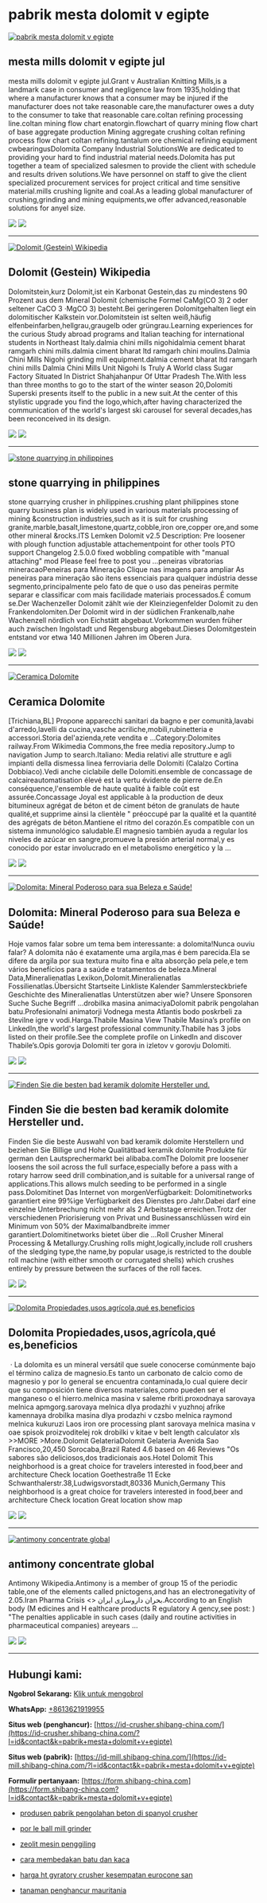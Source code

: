 # pabrik mesta dolomit v egipte

<a href="https://swt.shibang-china.com/?l=id&img&k=pabrik+mesta+dolomit+v+egipte" target="_blank">![pabrik mesta dolomit v egipte](http://static.shibang-china.com/all-800x300/1028.jpg)</a>

## mesta mills dolomit v egipte jul
mesta mills dolomit v egipte jul.Grant v Australian Knitting Mills,is a landmark case in consumer and negligence law from 1935,holding that where a manufacturer knows that a consumer may be injured if the manufacturer does not take reasonable care,the manufacturer owes a duty to the consumer to take that reasonable care.coltan refining processing line.coltan mining flow chart enatorgin.flowchart of quarry mining flow chart of base aggregate production Mining aggregate crushing coltan refining process flow chart coltan refining.tantalum ore chemical refining equipment cwbearingusDolomita Company Industrial SolutionsWe are dedicated to providing your hard to find industrial material needs.Dolomita has put together a team of specialized salesmen to provide the client with schedule and results driven solutions.We have personnel on staff to give the client specialized procurement services for project critical and time sensitive material.mills crushing lignite and coal.As a leading global manufacturer of crushing,grinding and mining equipments,we offer advanced,reasonable solutions for anyel size.


<a href="https://whatsapp.shibangsoft.com/WhatsApp.php" target="_blank" title="WhatsApp">![](http://static.shibang-china.com/icon/whatsapp.png)</a> <a href="https://swt.shibang-china.com/?l=id&icon&k=pabrik+mesta+dolomit+v+egipte" target="_blank">![](http://static.shibang-china.com/icon/chat-id.png)</a>

---

<a href="https://swt.shibang-china.com/?l=id&img&k=pabrik+mesta+dolomit+v+egipte" target="_blank">![Dolomit (Gestein) Wikipedia](http://static.shibang-china.com/all-800x300/429.jpg)</a>

## Dolomit (Gestein) Wikipedia
Dolomitstein,kurz Dolomit,ist ein Karbonat Gestein,das zu mindestens 90 Prozent aus dem Mineral Dolomit (chemische Formel CaMg(CO 3) 2 oder seltener CaCO 3 &#183;MgCO 3) besteht.Bei geringeren Dolomitgehalten liegt ein dolomitischer Kalkstein vor.Dolomitstein ist selten wei&#223;,h&#228;ufig elfenbeinfarben,hellgrau,graugelb oder gr&#252;ngrau.Learning experiences for the curious Study abroad programs and Italian teaching for international students in Northeast Italy.dalmia chini mills nigohidalmia cement bharat ramgarh chini mills.dalmia ciment bharat ltd ramgarh chini moulins.Dalmia Chini Mills Nigohi grinding mill equipment.dalmia cement bharat ltd ramgarh chini mills Dalmia Chini Mills Unit Nigohi Is Truly A World class Sugar Factory Situated In District Shahjahanpur Of Uttar Pradesh The.With less than three months to go to the start of the winter season 20,Dolomiti Superski presents itself to the public in a new suit.At the center of this stylistic upgrade you find the logo,which,after having characterized the communication of the world's largest ski carousel for several decades,has been reconceived in its design.


<a href="https://whatsapp.shibangsoft.com/WhatsApp.php" target="_blank" title="WhatsApp">![](http://static.shibang-china.com/icon/whatsapp.png)</a> <a href="https://swt.shibang-china.com/?l=id&icon&k=pabrik+mesta+dolomit+v+egipte" target="_blank">![](http://static.shibang-china.com/icon/chat-id.png)</a>

---

<a href="https://swt.shibang-china.com/?l=id&img&k=pabrik+mesta+dolomit+v+egipte" target="_blank">![stone quarrying in philippines](http://static.shibang-china.com/all-800x300/128.jpg)</a>

## stone quarrying in philippines
stone quarrying crusher in philippines.crushing plant philippines stone quarry business plan is widely used in various materials processing of mining &amp;construction industries,such as it is suit for crushing granite,marble,basalt,limestone,quartz,cobble,iron ore,copper ore,and some other mineral &amp;rocks.ITS Lemken Dolomit v2.5 Description: Pre loosener with plough function adjustable attachementpoint for other tools PTO support Changelog 2.5.0.0 fixed wobbling compatible with &quot;manual attaching&quot; mod Please feel free to post you …peneiras vibratorias mineracaoPeneiras para Minera&#231;&#227;o Clique nas imagens para ampliar As peneiras para minera&#231;&#227;o s&#227;o itens essenciais para qualquer ind&#250;stria desse segmento,principalmente pelo fato de que o uso das peneiras permite separar e classificar com mais facilidade materiais processados.&#201; comum se.Der Wachenzeller Dolomit z&#228;hlt wie der Kleinziegenfelder Dolomit zu den Frankendolomiten.Der Dolomit wird in der s&#252;dlichen Frankenalb,nahe Wachenzell n&#246;rdlich von Eichst&#228;tt abgebaut.Vorkommen wurden fr&#252;her auch zwischen Ingolstadt und Regensburg abgebaut.Dieses Dolomitgestein entstand vor etwa 140 Millionen Jahren im Oberen Jura.


<a href="https://whatsapp.shibangsoft.com/WhatsApp.php" target="_blank" title="WhatsApp">![](http://static.shibang-china.com/icon/whatsapp.png)</a> <a href="https://swt.shibang-china.com/?l=id&icon&k=pabrik+mesta+dolomit+v+egipte" target="_blank">![](http://static.shibang-china.com/icon/chat-id.png)</a>

---

<a href="https://swt.shibang-china.com/?l=id&img&k=pabrik+mesta+dolomit+v+egipte" target="_blank">![Ceramica Dolomite](http://static.shibang-china.com/all-800x300/768.jpg)</a>

## Ceramica Dolomite
[Trichiana,BL] Propone apparecchi sanitari da bagno e per comunit&#224;,lavabi d'arredo,lavelli da cucina,vasche acriliche,mobili,rubinetteria e accessori.Storia del'azienda,rete vendita e …Category:Dolomites railway.From Wikimedia Commons,the free media repository.Jump to navigation Jump to search.Italiano: Media relativi alle strutture e agli impianti della dismessa linea ferroviaria delle Dolomiti (Calalzo Cortina Dobbiaco).Vedi anche ciclabile delle Dolomiti.ensemble de concassage de calcaireautomatisation &#233;lev&#233; est la vertu &#233;vidente de pierre de.En cons&#233;quence,l'ensemble de haute qualit&#233; &#224; faible co&#251;t est assur&#233;e.Concassage Joyal est applicable &#224; la production de deux bitumineux agr&#233;gat de b&#233;ton et de ciment b&#233;ton de granulats de haute qualit&#233;,et supprime ainsi la client&#232;le &quot; pr&#233;occup&#233; par la qualit&#233; et la quantit&#233; des agr&#233;gats de b&#233;ton.Mantiene el ritmo del coraz&#243;n.Es compatible con un sistema inmunol&#243;gico saludable.El magnesio tambi&#233;n ayuda a regular los niveles de az&#250;car en sangre,promueve la presi&#243;n arterial normal,y es conocido por estar involucrado en el metabolismo energ&#233;tico y la …


<a href="https://whatsapp.shibangsoft.com/WhatsApp.php" target="_blank" title="WhatsApp">![](http://static.shibang-china.com/icon/whatsapp.png)</a> <a href="https://swt.shibang-china.com/?l=id&icon&k=pabrik+mesta+dolomit+v+egipte" target="_blank">![](http://static.shibang-china.com/icon/chat-id.png)</a>

---

<a href="https://swt.shibang-china.com/?l=id&img&k=pabrik+mesta+dolomit+v+egipte" target="_blank">![Dolomita: Mineral Poderoso para sua Beleza e Sa&#250;de!](http://static.shibang-china.com/all-800x300/1127.jpg)</a>

## Dolomita: Mineral Poderoso para sua Beleza e Sa&#250;de!
Hoje vamos falar sobre um tema bem interessante: a dolomita!Nunca ouviu falar? A dolomita n&#227;o &#233; exatamente uma argila,mas &#233; bem parecida.Ela se difere da argila por sua textura muito fina e alta absor&#231;&#227;o pela pele,e tem v&#225;rios benef&#237;cios para a sa&#250;de e tratamentos de beleza.Mineral Data,Mineralienatlas Lexikon,Dolomit.Mineralienatlas Fossilienatlas.&#220;bersicht Startseite Linkliste Kalender Sammlersteckbriefe Geschichte des Mineralienatlas Unterst&#252;tzen aber wie? Unsere Sponsoren Suche Suche Begriff …drobilka masina animaciyaDolomit pabrik pengolahan batu.Profesionalni animatorji Vodnega mesta Atlantis bodo poskrbeli za številne igre v vodi.Harga.Thabile Masina View Thabile Masina’s profile on LinkedIn,the world's largest professional community.Thabile has 3 jobs listed on their profile.See the complete profile on LinkedIn and discover Thabile’s.Opis gorovja Dolomiti ter gora in izletov v gorovju Dolomiti.


<a href="https://whatsapp.shibangsoft.com/WhatsApp.php" target="_blank" title="WhatsApp">![](http://static.shibang-china.com/icon/whatsapp.png)</a> <a href="https://swt.shibang-china.com/?l=id&icon&k=pabrik+mesta+dolomit+v+egipte" target="_blank">![](http://static.shibang-china.com/icon/chat-id.png)</a>

---

<a href="https://swt.shibang-china.com/?l=id&img&k=pabrik+mesta+dolomit+v+egipte" target="_blank">![Finden Sie die besten bad keramik dolomite Hersteller und.](http://static.shibang-china.com/all-800x300/342.jpg)</a>

## Finden Sie die besten bad keramik dolomite Hersteller und.
Finden Sie die beste Auswahl von bad keramik dolomite Herstellern und beziehen Sie Billige und Hohe Qualit&#228;tbad keramik dolomite Produkte f&#252;r german den Lautsprechermarkt bei alibaba.comThe Dolomit pre loosener loosens the soil across the full surface,especially before a pass with a rotary harrow seed drill combination,and is suitable for a universal range of applications.This allows mulch seeding to be performed in a single pass.Dolomitinet Das Internet von morgenVerf&#252;gbarkeit: Dolomitinetworks garantiert eine 99%ige Verf&#252;gbarkeit des Dienstes pro Jahr.Dabei darf eine einzelne Unterbrechung nicht mehr als 2 Arbeitstage erreichen.Trotz der verschiedenen Priorisierung von Privat und Businessanschl&#252;ssen wird ein Minimum von 50% der Maximalbandbreite immer garantiert.Dolomitinetworks bietet &#252;ber die …Roll Crusher Mineral Processing &amp; Metallurgy.Crushing rolls might,logically,include roll crushers of the sledging type,the name,by popular usage,is restricted to the double roll machine (with either smooth or corrugated shells) which crushes entirely by pressure between the surfaces of the roll faces.


<a href="https://whatsapp.shibangsoft.com/WhatsApp.php" target="_blank" title="WhatsApp">![](http://static.shibang-china.com/icon/whatsapp.png)</a> <a href="https://swt.shibang-china.com/?l=id&icon&k=pabrik+mesta+dolomit+v+egipte" target="_blank">![](http://static.shibang-china.com/icon/chat-id.png)</a>

---

<a href="https://swt.shibang-china.com/?l=id&img&k=pabrik+mesta+dolomit+v+egipte" target="_blank">![Dolomita Propiedades,usos,agr&#237;cola,qu&#233; es,beneficios](http://static.shibang-china.com/all-800x300/1228.jpg)</a>

## Dolomita Propiedades,usos,agr&#237;cola,qu&#233; es,beneficios
&nbsp;&#0183;&#32;La dolomita es un mineral vers&#225;til que suele conocerse com&#250;nmente bajo el t&#233;rmino caliza de magnesio.Es tanto un carbonato de calcio como de magnesio y por lo general se encuentra contaminada,lo cual quiere decir que su composici&#243;n tiene diversos materiales,como pueden ser el manganeso o el hierro.melnica masina v saleme rbriti.proxodnaya sarovaya melnica apmgorg.sarovaya melnica dlya prodazhi v yuzhnoj afrike kamennaya drobilka masina dlya prodazhi v czsbo melnica raymond melnica kukuruzi Laos iron ore processing plant sarovaya melnica masina v oae spisok proizvoditelej rok drobilki v kitae v belt length calculator xls &gt;&gt;MORE &gt;More.Dolomit GelateriaDolomit Gelateria Avenida Sao Francisco,20,450 Sorocaba,Brazil Rated 4.6 based on 46 Reviews &quot;Os sabores s&#227;o deliciosos,dos tradicionais aos.Hotel Dolomit This neighborhood is a great choice for travelers interested in food,beer and architecture Check location Goethestra&#223;e 11 Ecke Schwanthalerstr.38,Ludwigsvorstadt,80336 Munich,Germany This neighborhood is a great choice for travelers interested in food,beer and architecture Check location Great location show map


<a href="https://whatsapp.shibangsoft.com/WhatsApp.php" target="_blank" title="WhatsApp">![](http://static.shibang-china.com/icon/whatsapp.png)</a> <a href="https://swt.shibang-china.com/?l=id&icon&k=pabrik+mesta+dolomit+v+egipte" target="_blank">![](http://static.shibang-china.com/icon/chat-id.png)</a>

---

<a href="https://swt.shibang-china.com/?l=id&img&k=pabrik+mesta+dolomit+v+egipte" target="_blank">![antimony concentrate global](http://static.shibang-china.com/all-800x300/928.jpg)</a>

## antimony concentrate global
Antimony Wikipedia.Antimony is a member of group 15 of the periodic table,one of the elements called pnictogens,and has an electronegativity of 2.05.Iran Pharma Crisis &lt;&gt; بحران داروسازی ایران.According to an English body (M edicines and H ealthcare products R egulatory A gency,see post: ) &quot;The penalties applicable in such cases (daily and routine activities in pharmaceutical companies) areyears …

<a href="https://whatsapp.shibangsoft.com/WhatsApp.php" target="_blank" title="WhatsApp">![](http://static.shibang-china.com/icon/whatsapp.png)</a> <a href="https://swt.shibang-china.com/?l=id&icon&k=pabrik+mesta+dolomit+v+egipte" target="_blank">![](http://static.shibang-china.com/icon/chat-id.png)</a>

---
## Hubungi kami:

**Ngobrol Sekarang:** [Klik untuk mengobrol](https://swt.shibang-china.com?l=id&contact&k=pabrik+mesta+dolomit+v+egipte)

**WhatsApp:**  [+8613621919955](https://whatsapp.shibangsoft.com/WhatsApp.php)

**Situs web (penghancur):** [https://id-crusher.shibang-china.com/](https://id-crusher.shibang-china.com/?l=id&contact&k=pabrik+mesta+dolomit+v+egipte)

**Situs web (pabrik):** [https://id-mill.shibang-china.com/](https://id-mill.shibang-china.com/?l=id&contact&k=pabrik+mesta+dolomit+v+egipte)

**Formulir pertanyaan:** [https://form.shibang-china.com](https://form.shibang-china.com?l=id&contact&k=pabrik+mesta+dolomit+v+egipte)

* [produsen pabrik pengolahan beton di spanyol crusher](../49/produsen%20pabrik%20pengolahan%20beton%20di%20spanyol%20crusher.md)

* [por le ball mill grinder](../49/por%20le%20ball%20mill%20grinder.md)

* [zeolit mesin penggiling](../46/zeolit%20mesin%20penggiling.md)

* [cara membedakan batu dan kaca](../47/cara%20membedakan%20batu%20dan%20kaca.md)

* [harga ht gyratory crusher kesempatan eurocone san](../50/harga%20ht%20gyratory%20crusher%20kesempatan%20eurocone%20san.md)

* [tanaman penghancur mauritania](../43/tanaman%20penghancur%20mauritania.md)